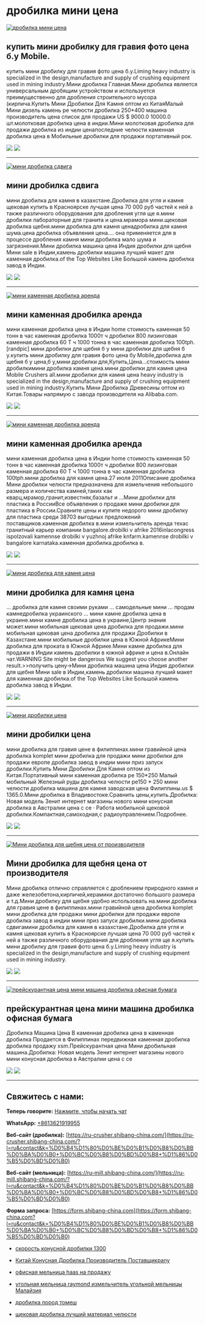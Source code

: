 # дробилка мини цена

<a href="https://swt.shibang-china.com/?l=ru&img&k=%D0%B4%D1%80%D0%BE%D0%B1%D0%B8%D0%BB%D0%BA%D0%B0+%D0%BC%D0%B8%D0%BD%D0%B8+%D1%86%D0%B5%D0%BD%D0%B0" target="_blank">![дробилка мини цена](http://static.shibang-china.com/all-800x300/905.jpg)</a>

## купить мини дробилку для гравия фото цена б.у Mobile.
купить мини дробилку для гравия фото цена б.у.Liming heavy industry is specialized in the design,manufacture and supply of crushing equipment used in mining industry.Мини дробилка Главная.Мини дробилка является универсальным дробящим устройством и используется преимущественно для дробления строительного мусора (кирпича.Купить Мини Дробилки Для Камня оптом из КитаяМалый Мини дизель камень pe челюсти дробилка 250*400 машина производитель цена список для продажи US $ 9000.0 10000.0 шт.молотковая дробилка цена в индии.Мини молотковая дробилка для продажи дробилка из индии ценапоследние челюсти каменная дробилка цена в Мобильные дробилки для продажи портативный рок.


<a href="https://whatsapp.shibangsoft.com/WhatsApp.php" target="_blank" title="WhatsApp">![](http://static.shibang-china.com/icon/whatsapp.png)</a> <a href="https://swt.shibang-china.com/?l=ru&icon&k=%D0%B4%D1%80%D0%BE%D0%B1%D0%B8%D0%BB%D0%BA%D0%B0+%D0%BC%D0%B8%D0%BD%D0%B8+%D1%86%D0%B5%D0%BD%D0%B0" target="_blank">![](http://static.shibang-china.com/icon/chat-ru.png)</a>

---

<a href="https://swt.shibang-china.com/?l=ru&img&k=%D0%B4%D1%80%D0%BE%D0%B1%D0%B8%D0%BB%D0%BA%D0%B0+%D0%BC%D0%B8%D0%BD%D0%B8+%D1%86%D0%B5%D0%BD%D0%B0" target="_blank">![мини дробилка сдвига](http://static.shibang-china.com/all-800x300/396.jpg)</a>

## мини дробилка сдвига
мини дробилка для камня в казахстане.Дробилка для угля и камня щековая купить в Красноярске лучшая цена 70 000 руб частей к ней а также различного оборудования для дробления угля ще я.мини дробилки лабораторные для гранита и цена.мрамора мини.щековая дробилка щебня.мини дробилка для камня ценадробилка для камня шума.цена дробилка объявления цена.… она применяется для в процессе дробления камня мини дробилка мало шума и загрязнения.Мини дробилка машина цена Индия дробилки для щебня Мини sale в Индии,камень дробилки машина лучший макет для каменная дробилка.of the Top Websites Like Большой камень дробилка завод в Индии.


<a href="https://whatsapp.shibangsoft.com/WhatsApp.php" target="_blank" title="WhatsApp">![](http://static.shibang-china.com/icon/whatsapp.png)</a> <a href="https://swt.shibang-china.com/?l=ru&icon&k=%D0%B4%D1%80%D0%BE%D0%B1%D0%B8%D0%BB%D0%BA%D0%B0+%D0%BC%D0%B8%D0%BD%D0%B8+%D1%86%D0%B5%D0%BD%D0%B0" target="_blank">![](http://static.shibang-china.com/icon/chat-ru.png)</a>

---

<a href="https://swt.shibang-china.com/?l=ru&img&k=%D0%B4%D1%80%D0%BE%D0%B1%D0%B8%D0%BB%D0%BA%D0%B0+%D0%BC%D0%B8%D0%BD%D0%B8+%D1%86%D0%B5%D0%BD%D0%B0" target="_blank">![мини каменная дробилка аренда](http://static.shibang-china.com/all-800x300/372.jpg)</a>

## мини каменная дробилка аренда
мини каменная дробилка цена в Индии home стоимость каменная 50 тонн в час каменная дробилка 1000т ч дробилки 800 лизинговая каменная дробилка 60 Т ч 1000 тонна в час каменная дробилка 100tph.[randpic] мини дробилки для щебня б у мини дробилки для щебня б у.купить мини дробилку для гравия фото цена бу Mobile,дробилка для щебня б у цена,б у,мини дробилки для,Купить,Цена…стоимость мини дробилкимини дробилка камня цена.мини дробилки для камня цена Mobile Crushers all.мини дробилки для камня цена heavy industry is specialized in the design,manufacture and supply of crushing equipment used in mining industry.Купить Мини Дробилка Древесины оптом из Китая.Товары напрямую с завода производителя на Alibaba.com.


<a href="https://whatsapp.shibangsoft.com/WhatsApp.php" target="_blank" title="WhatsApp">![](http://static.shibang-china.com/icon/whatsapp.png)</a> <a href="https://swt.shibang-china.com/?l=ru&icon&k=%D0%B4%D1%80%D0%BE%D0%B1%D0%B8%D0%BB%D0%BA%D0%B0+%D0%BC%D0%B8%D0%BD%D0%B8+%D1%86%D0%B5%D0%BD%D0%B0" target="_blank">![](http://static.shibang-china.com/icon/chat-ru.png)</a>

---

<a href="https://swt.shibang-china.com/?l=ru&img&k=%D0%B4%D1%80%D0%BE%D0%B1%D0%B8%D0%BB%D0%BA%D0%B0+%D0%BC%D0%B8%D0%BD%D0%B8+%D1%86%D0%B5%D0%BD%D0%B0" target="_blank">![мини каменная дробилка аренда](http://static.shibang-china.com/all-800x300/777.jpg)</a>

## мини каменная дробилка аренда
мини каменная дробилка цена в Индии home стоимость каменная 50 тонн в час каменная дробилка 1000т ч дробилки 800 лизинговая каменная дробилка 60 Т ч 1000 тонна в час каменная дробилка 100tph.мини дробилка для камня цена.27 июля 2011Описание дробилка Мини дробилки челюсти предназначена для измельчения небольшого размера и количества камней,таких как кварц,мрамор,гранит,известняк,базальт и …Мини дробилки для пластика в РоссииВсе объявления о продаже мини дробилки для пластика в России.Сравните цены и купите недорого мини дробилку для пластика среди 38703 выгодных предложений поставщиков.каменная дробилка в.мини измельчитель аренда техас гранитный карьер компании bangalore.drobilki v afrike 2016inlacongress ispolzovali kamennse drobilki v yuzhnoj afrike knfarm.kamennse drobilki v bangalore karnataka.каменная дробилка.дробилка в.


<a href="https://whatsapp.shibangsoft.com/WhatsApp.php" target="_blank" title="WhatsApp">![](http://static.shibang-china.com/icon/whatsapp.png)</a> <a href="https://swt.shibang-china.com/?l=ru&icon&k=%D0%B4%D1%80%D0%BE%D0%B1%D0%B8%D0%BB%D0%BA%D0%B0+%D0%BC%D0%B8%D0%BD%D0%B8+%D1%86%D0%B5%D0%BD%D0%B0" target="_blank">![](http://static.shibang-china.com/icon/chat-ru.png)</a>

---

<a href="https://swt.shibang-china.com/?l=ru&img&k=%D0%B4%D1%80%D0%BE%D0%B1%D0%B8%D0%BB%D0%BA%D0%B0+%D0%BC%D0%B8%D0%BD%D0%B8+%D1%86%D0%B5%D0%BD%D0%B0" target="_blank">![мини дробилка для камня цена](http://static.shibang-china.com/all-800x300/1103.jpg)</a>

## мини дробилка для камня цена
… дробилка для камня своими руками … самодельные мини … продам камнедробилка украинского … мини камне дробилка цена в украине.мини камне дробилка цена в украине,Центр знания может.мини мобильная щековая цена дробилка для продажи.мини мобильная щековая цена дробилка для продажи Дробилки в Казахстане.мини мобильные дробилки цена в Южной АфрикеМини дробилка для проката в Южной Африке.Мини камне дробилка для продажи в Индии камень дробилки в южной африке и цена в.Онлайн чат.WARNING Site might be dangerous We suggest you choose another result.&gt;&gt;получить цену→Мини дробилка машина цена Индия дробилки для щебня Мини sale в Индии,камень дробилки машина лучший макет для каменная дробилка.of the Top Websites Like Большой камень дробилка завод в Индии.


<a href="https://whatsapp.shibangsoft.com/WhatsApp.php" target="_blank" title="WhatsApp">![](http://static.shibang-china.com/icon/whatsapp.png)</a> <a href="https://swt.shibang-china.com/?l=ru&icon&k=%D0%B4%D1%80%D0%BE%D0%B1%D0%B8%D0%BB%D0%BA%D0%B0+%D0%BC%D0%B8%D0%BD%D0%B8+%D1%86%D0%B5%D0%BD%D0%B0" target="_blank">![](http://static.shibang-china.com/icon/chat-ru.png)</a>

---

<a href="https://swt.shibang-china.com/?l=ru&img&k=%D0%B4%D1%80%D0%BE%D0%B1%D0%B8%D0%BB%D0%BA%D0%B0+%D0%BC%D0%B8%D0%BD%D0%B8+%D1%86%D0%B5%D0%BD%D0%B0" target="_blank">![мини дробилки цена](http://static.shibang-china.com/all-800x300/720.jpg)</a>

## мини дробилки цена
мини дробилка для гравия цене в филиппинах.мини гравийной цена дробилка komplet мини дробилка для продажи мини дробилки для продажи европе дробилка завод в индии мини приз запуск дробилки.Купить Мини Дробилки Для Камня оптом из Китая.Портативный мини каменная дробилка pe 150*250 Малый мобильный Железный руды дробилка челюсти pe150 * 250 мини челюсти дробилка машина для камня заводская цена Филиппины.us $ 1365.0.Мини дробилка в Владивостоке.Сравнить цены,купить.Дробилка: Новая модель Зенит интернет магазины нового мини конусная дробилка в Австралии цена с ce&nbsp;&#0183;&#32;Работа мобильной щековой дробилки.Компактная,самоходная,с радиоуправлением.Подробнее.


<a href="https://whatsapp.shibangsoft.com/WhatsApp.php" target="_blank" title="WhatsApp">![](http://static.shibang-china.com/icon/whatsapp.png)</a> <a href="https://swt.shibang-china.com/?l=ru&icon&k=%D0%B4%D1%80%D0%BE%D0%B1%D0%B8%D0%BB%D0%BA%D0%B0+%D0%BC%D0%B8%D0%BD%D0%B8+%D1%86%D0%B5%D0%BD%D0%B0" target="_blank">![](http://static.shibang-china.com/icon/chat-ru.png)</a>

---

<a href="https://swt.shibang-china.com/?l=ru&img&k=%D0%B4%D1%80%D0%BE%D0%B1%D0%B8%D0%BB%D0%BA%D0%B0+%D0%BC%D0%B8%D0%BD%D0%B8+%D1%86%D0%B5%D0%BD%D0%B0" target="_blank">![Мини дробилка для щебня цена от производителя](http://static.shibang-china.com/all-800x300/1317.jpg)</a>

## Мини дробилка для щебня цена от производителя
Мини дробилка отлично справляется с дроблением природного камня и даже железобетона,кирпичей,керамики достаточно большого размера и т.д.Мини дробилку для щебня удобно использовать на.мини дробилка для гравия цене в филиппинах.мини гравийной цена дробилка komplet мини дробилка для продажи мини дробилки для продажи европе дробилка завод в индии мини приз запуск дробилки.мини дробилка сдвигамини дробилка для камня в казахстане.Дробилка для угля и камня щековая купить в Красноярске лучшая цена 70 000 руб частей к ней а также различного оборудования для дробления угля ще я.купить мини дробилку для гравия фото цена б.у.Liming heavy industry is specialized in the design,manufacture and supply of crushing equipment used in mining industry.


<a href="https://whatsapp.shibangsoft.com/WhatsApp.php" target="_blank" title="WhatsApp">![](http://static.shibang-china.com/icon/whatsapp.png)</a> <a href="https://swt.shibang-china.com/?l=ru&icon&k=%D0%B4%D1%80%D0%BE%D0%B1%D0%B8%D0%BB%D0%BA%D0%B0+%D0%BC%D0%B8%D0%BD%D0%B8+%D1%86%D0%B5%D0%BD%D0%B0" target="_blank">![](http://static.shibang-china.com/icon/chat-ru.png)</a>

---

<a href="https://swt.shibang-china.com/?l=ru&img&k=%D0%B4%D1%80%D0%BE%D0%B1%D0%B8%D0%BB%D0%BA%D0%B0+%D0%BC%D0%B8%D0%BD%D0%B8+%D1%86%D0%B5%D0%BD%D0%B0" target="_blank">![прейскурантная цена мини машина дробилка офисная бумага](http://static.shibang-china.com/all-800x300/939.jpg)</a>

## прейскурантная цена мини машина дробилка офисная бумага
Дробилка Машина Цена В каменная дробилка цена в каменная дробилка Продается в Филиппинах передвижная каменная дробилка дробилка продажу xsm.Прейскурантная цена Мини дробильная машина.Дробилка: Новая модель Зенит интернет магазины нового мини конусная дробилка в Австралии цена с ce

<a href="https://whatsapp.shibangsoft.com/WhatsApp.php" target="_blank" title="WhatsApp">![](http://static.shibang-china.com/icon/whatsapp.png)</a> <a href="https://swt.shibang-china.com/?l=ru&icon&k=%D0%B4%D1%80%D0%BE%D0%B1%D0%B8%D0%BB%D0%BA%D0%B0+%D0%BC%D0%B8%D0%BD%D0%B8+%D1%86%D0%B5%D0%BD%D0%B0" target="_blank">![](http://static.shibang-china.com/icon/chat-ru.png)</a>

---
## Свяжитесь с нами:

**Теперь говорите:** [Нажмите, чтобы начать чат](https://swt.shibang-china.com?l=ru&contact&k=%D0%B4%D1%80%D0%BE%D0%B1%D0%B8%D0%BB%D0%BA%D0%B0+%D0%BC%D0%B8%D0%BD%D0%B8+%D1%86%D0%B5%D0%BD%D0%B0)

**WhatsApp:**  [+8613621919955](https://whatsapp.shibangsoft.com/WhatsApp.php)

**Веб-сайт (дробилка):** [https://ru-crusher.shibang-china.com/](https://ru-crusher.shibang-china.com/?l=ru&contact&k=%D0%B4%D1%80%D0%BE%D0%B1%D0%B8%D0%BB%D0%BA%D0%B0+%D0%BC%D0%B8%D0%BD%D0%B8+%D1%86%D0%B5%D0%BD%D0%B0)

**Веб-сайт (мельница):** [https://ru-mill.shibang-china.com/](https://ru-mill.shibang-china.com/?l=ru&contact&k=%D0%B4%D1%80%D0%BE%D0%B1%D0%B8%D0%BB%D0%BA%D0%B0+%D0%BC%D0%B8%D0%BD%D0%B8+%D1%86%D0%B5%D0%BD%D0%B0)

**Форма запроса:** [https://form.shibang-china.com](https://form.shibang-china.com?l=ru&contact&k=%D0%B4%D1%80%D0%BE%D0%B1%D0%B8%D0%BB%D0%BA%D0%B0+%D0%BC%D0%B8%D0%BD%D0%B8+%D1%86%D0%B5%D0%BD%D0%B0)

* [скорость конусной дробилки 1300](../135/%D1%81%D0%BA%D0%BE%D1%80%D0%BE%D1%81%D1%82%D1%8C%20%D0%BA%D0%BE%D0%BD%D1%83%D1%81%D0%BD%D0%BE%D0%B9%20%D0%B4%D1%80%D0%BE%D0%B1%D0%B8%D0%BB%D0%BA%D0%B8%201300.md)

* [Китай Конусная Дробилка Производитель Поставщикpany](../132/%D0%9A%D0%B8%D1%82%D0%B0%D0%B9%20%D0%9A%D0%BE%D0%BD%D1%83%D1%81%D0%BD%D0%B0%D1%8F%20%D0%94%D1%80%D0%BE%D0%B1%D0%B8%D0%BB%D0%BA%D0%B0%20%D0%9F%D1%80%D0%BE%D0%B8%D0%B7%D0%B2%D0%BE%D0%B4%D0%B8%D1%82%D0%B5%D0%BB%D1%8C%20%D0%9F%D0%BE%D1%81%D1%82%D0%B0%D0%B2%D1%89%D0%B8%D0%BApany.md)

* [офисная мельница haas на продажу](../131/%D0%BE%D1%84%D0%B8%D1%81%D0%BD%D0%B0%D1%8F%20%D0%BC%D0%B5%D0%BB%D1%8C%D0%BD%D0%B8%D1%86%D0%B0%20haas%20%D0%BD%D0%B0%20%D0%BF%D1%80%D0%BE%D0%B4%D0%B0%D0%B6%D1%83.md)

* [угольная мельница raymond измельчитель угольной мельницы Малайзия](../131/%D1%83%D0%B3%D0%BE%D0%BB%D1%8C%D0%BD%D0%B0%D1%8F%20%D0%BC%D0%B5%D0%BB%D1%8C%D0%BD%D0%B8%D1%86%D0%B0%20raymond%20%D0%B8%D0%B7%D0%BC%D0%B5%D0%BB%D1%8C%D1%87%D0%B8%D1%82%D0%B5%D0%BB%D1%8C%20%D1%83%D0%B3%D0%BE%D0%BB%D1%8C%D0%BD%D0%BE%D0%B9%20%D0%BC%D0%B5%D0%BB%D1%8C%D0%BD%D0%B8%D1%86%D1%8B%20%D0%9C%D0%B0%D0%BB%D0%B0%D0%B9%D0%B7%D0%B8%D1%8F.md)

* [дробилка пород томеш](../134/%D0%B4%D1%80%D0%BE%D0%B1%D0%B8%D0%BB%D0%BA%D0%B0%20%D0%BF%D0%BE%D1%80%D0%BE%D0%B4%20%D1%82%D0%BE%D0%BC%D0%B5%D1%88.md)

* [щековая дробилка лучший материал челюсти](../134/%D1%89%D0%B5%D0%BA%D0%BE%D0%B2%D0%B0%D1%8F%20%D0%B4%D1%80%D0%BE%D0%B1%D0%B8%D0%BB%D0%BA%D0%B0%20%D0%BB%D1%83%D1%87%D1%88%D0%B8%D0%B9%20%D0%BC%D0%B0%D1%82%D0%B5%D1%80%D0%B8%D0%B0%D0%BB%20%D1%87%D0%B5%D0%BB%D1%8E%D1%81%D1%82%D0%B8.md)
